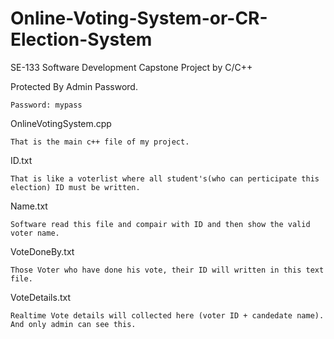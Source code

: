 # Online-Voting-System-or-CR-Election-System
SE-133 Software Development Capstone Project by C/C++


Protected By Admin Password.
      
    Password: mypass

OnlineVotingSystem.cpp 

    That is the main c++ file of my project.

ID.txt

    That is like a voterlist where all student's(who can perticipate this election) ID must be written.
    
Name.txt

    Software read this file and compair with ID and then show the valid voter name.

VoteDoneBy.txt

    Those Voter who have done his vote, their ID will written in this text file.
    
VoteDetails.txt

    Realtime Vote details will collected here (voter ID + candedate name). And only admin can see this.
